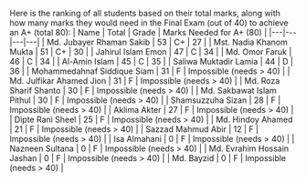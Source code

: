 Here is the ranking of all students based on their total marks, along with how many marks they would need in the Final Exam (out of 40) to achieve an A+ (total 80):
| Name | Total | Grade | Marks Needed for A+ (80) |
|---|---|---|---|
| Md. Jubayer Rhaman Sakib | 53 | C+ | 27 |
| Mst. Nadia Khanom Mukta | 51 | C+ | 30 |
| Jahirul Islam Emon | 47 | C | 34 |
| Md. Omor Faruk | 46 | C | 34 |
| Al-Amin Islam | 45 | C | 35 |
| Saliwa Muktadir Lamia | 44 | D | 36 |
| Mohammedahnaf Siddique Siam | 31 | F | Impossible (needs > 40) |
| Md. Julfikar Ahamed Jion | 31 | F | Impossible (needs > 40) |
| Md. Roza Sharif Shanto | 30 | F | Impossible (needs > 40) |
| Md. Sakbawat Islam Pithul | 30 | F | Impossible (needs > 40) |
| Shamsuzzuha Sizan | 28 | F | Impossible (needs > 40) |
| Aklima Akter | 27 | F | Impossible (needs > 40) |
| Dipte Rani Sheel | 25 | F | Impossible (needs > 40) |
| Md. Hindoy Ahamed | 21 | F | Impossible (needs > 40) |
| Sazzad Mahmud Abir | 12 | F | Impossible (needs > 40) |
| Isa Almahani | 0 | F | Impossible (needs > 40) |
| Nazneen Sultana | 0 | F | Impossible (needs > 40) |
| Md. Evrahim Hossain Jashan | 0 | F | Impossible (needs > 40) |
| Md. Bayzid | 0 | F | Impossible (needs > 40) |
